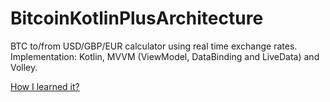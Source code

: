 # BitcoinKotlinPlusArchitecture
BTC to/from USD/GBP/EUR calculator using real time exchange rates. Implementation: Kotlin, MVVM (ViewModel, DataBinding and LiveData) and Volley.

[How I learned it?](https://onedroidstory.blogspot.com/2019/07/simple-transition-from-java-to-kotlin.html)
